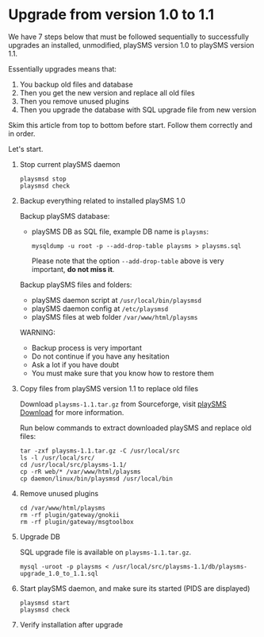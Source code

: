 # Upgrade from version 1.0 to 1.1

We have 7 steps below that must be followed sequentially to successfully upgrades an installed, unmodified, playSMS version 1.0 to playSMS version 1.1.

Essentially upgrades means that:

1. You backup old files and database
2. Then you get the new version and replace all old files
3. Then you remove unused plugins
4. Then you upgrade the database with SQL upgrade file from new version

Skim this article from top to bottom before start. Follow them correctly and in order.

Let's start.

1.  Stop current playSMS daemon

    ```
    playsmsd stop
    playsmsd check
    ```

2.  Backup everything related to installed playSMS 1.0

    Backup playSMS database:
    - playSMS DB as SQL file, example DB name is `playsms`:
    
      ```
      mysqldump -u root -p --add-drop-table playsms > playsms.sql
      ```
      
      Please note that the option `--add-drop-table` above is very important, **do not miss it**.
    
    Backup playSMS files and folders:
    
    - playSMS daemon script at `/usr/local/bin/playsmsd`
    - playSMS daemon config at `/etc/playsmsd`
    - playSMS files at web folder `/var/www/html/playsms`
    
    WARNING:
    
    - Backup process is very important
    - Do not continue if you have any hesitation
    - Ask a lot if you have doubt
    - You must make sure that you know how to restore them

3.  Copy files from playSMS version 1.1 to replace old files

    Download `playsms-1.1.tar.gz` from Sourceforge, visit [playSMS Download](http://playsms.org/download) for more information.
    
    Run below commands to extract downloaded playSMS and replace old files:

    ```
    tar -zxf playsms-1.1.tar.gz -C /usr/local/src
    ls -l /usr/local/src/
    cd /usr/local/src/playsms-1.1/
    cp -rR web/* /var/www/html/playsms
    cp daemon/linux/bin/playsmsd /usr/local/bin
    ```

4.  Remove unused plugins

    ```
    cd /var/www/html/playsms
    rm -rf plugin/gateway/gnokii
    rm -rf plugin/gateway/msgtoolbox
    ```

5.  Upgrade DB

    SQL upgrade file is available on `playsms-1.1.tar.gz`.

    ```
    mysql -uroot -p playsms < /usr/local/src/playsms-1.1/db/playsms-upgrade_1.0_to_1.1.sql
    ```

6.  Start playSMS daemon, and make sure its started (PIDS are displayed)

    ```
    playsmsd start
    playsmsd check
    ```

7.  Verify installation after upgrade
